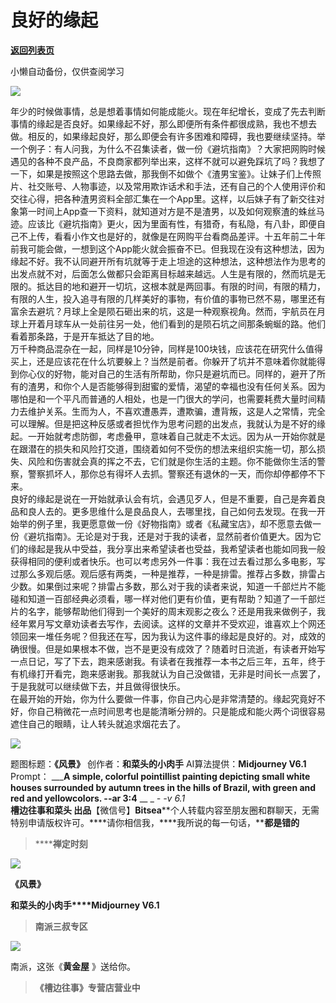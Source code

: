 # 良好的缘起

[**返回列表页**](/gzh/槽边往事)

小懒自动备份，仅供查阅学习

![](https://mmbiz.qpic.cn/mmbiz_jpg/Ia6gU9JNtkqnTm3nXKqzLgKpe7kic1jpfGqE3UboZOTXZGZnoq3HVeqAm6l4Cj9c09cB0iaWpiaxXyO0oNialuiaagQ/640?wx_fmt=jpeg&from;=appmsg)

年少的时候做事情，总是想着事情如何能成能火。现在年纪增长，变成了先去判断事情的缘起是否良好。如果缘起不好，那么即便所有条件都很成熟，我也不想去做。相反的，如果缘起良好，那么即便会有许多困难和障碍，我也要继续坚持。举一个例子：有人问我，为什么不召集读者，做一份《避坑指南》？大家把网购时候遇见的各种不良产品，不良商家都列举出来，这样不就可以避免踩坑了吗？我想了一下，如果是按照这个思路去做，那我倒不如做个《渣男宝鉴》。让妹子们上传照片、社交账号、人物事迹，以及常用欺诈话术和手法，还有自己的个人使用评价和交往心得，把各种渣男资料全部汇集在一个App里。这样，以后妹子有了新交往对象第一时间上App查一下资料，就知道对方是不是渣男，以及如何观察渣的蛛丝马迹。应该比《避坑指南》更火，因为里面有性，有猎奇，有私隐，有八卦，即便自己不上传，看看小作文也是好的，就像是在网购平台看商品差评。十五年前二十年前我可能会做，一想到这个App能火就会振奋不已。但我现在没有这种想法，因为缘起不好。我不认同避开所有坑就等于走上坦途的这种想法，这种想法作为思考的出发点就不对，后面怎么做都只会距离目标越来越远。人生是有限的，然而坑是无限的。抵达目的地和避开一切坑，这根本就是两回事。有限的时间，有限的精力，有限的人生，投入追寻有限的几样美好的事物，有价值的事物已然不易，哪里还有富余去避坑？月球上全是陨石砸出来的坑，这是一种观察视角。然而，宇航员在月球上开着月球车从一处前往另一处，他们看到的是陨石坑之间那条蜿蜒的路。他们看着那条路，于是开车抵达了目的地。  
万千种商品混杂在一起，同样是10分钟，同样是100块钱，应该花在研究什么值得买上，还是应该花在什么坑要躲上？当然是前者。你躲开了坑并不意味着你就能得到你心仪的好物，能对自己的生活有所帮助，你只是避坑而已。同样的，避开了所有的渣男，和你个人是否能够得到甜蜜的爱情，渴望的幸福也没有任何关系。因为哪怕是和一个平凡而普通的人相处，也是一门很大的学问，也需要耗费大量时间精力去维护关系。生而为人，不喜欢遭愚弄，遭欺骗，遭背叛，这是人之常情，完全可以理解。但是把这种反感或者担忧作为思考问题的出发点，我就认为是不好的缘起。一开始就考虑防御，考虑叠甲，意味着自己就走不太远。因为从一开始你就是在跟潜在的损失和风险打交道，围绕着如何不受伤的想法来组织实施一切，那么损失、风险和伤害就会真的挥之不去，它们就是你生活的主题。你不能做你生活的警察，警察抓坏人，那你总有得坏人去抓。警察还有退休的一天，而你却停都停不下来。  
良好的缘起是说在一开始就承认会有坑，会遇见歹人，但是不重要，自己是奔着良品和良人去的。更多思维什么是良品良人，去哪里找，自己如何去发现。在我一开始举的例子里，我更愿意做一份《好物指南》或者《私藏宝店》，却不愿意去做一份《避坑指南》。无论是对于我，还是对于我的读者，显然前者价值更大。因为它们的缘起是我从中受益，我分享出来希望读者也受益，我希望读者也能如同我一般获得相同的便利或者快乐。也可以考虑另外一件事：我在过去看过那么多电影，写过那么多观后感。观后感有两类，一种是推荐，一种是排雷。推荐占多数，排雷占少数。如果倒过来呢？排雷占多数，那么对于我的读者来说，知道一千部烂片不能碰和知道一百部经典必须看，哪一样对他们更有价值，更有帮助？知道了一千部烂片的名字，能够帮助他们得到一个美好的周末观影之夜么？还是用我来做例子，我经年累月写文章劝读者去写作，去阅读。这样的文章并不受欢迎，谁喜欢上个网还领回来一堆任务呢？但我还在写，因为我认为这件事的缘起是良好的。对，成效的确很慢。但是如果根本不做，岂不是更没有成效了？随着时日流逝，有读者开始写一点日记，写了下去，跑来感谢我。有读者在我推荐一本书之后三年，五年，终于有机缘打开看完，跑来感谢我。那我就认为自己没做错，无非是时间长一点罢了，于是我就可以继续做下去，并且做得很快乐。  
在最开始的开始，你为什么要做一件事，你自己内心是非常清楚的。缘起究竟好不好，你自己稍微花一点时间思考也是能清晰分辨的。只是能成和能火两个词很容易遮住自己的眼睛，让人转头就追求烟花去了。

![](https://mmbiz.qpic.cn/mmbiz_jpg/Ia6gU9JNtkqnTm3nXKqzLgKpe7kic1jpfAHR9RYk3f5rssEGeur7CGgMTCcRDxaBlexHICibhYudKutT2fDXCQZQ/640?wx_fmt=jpeg&from;=appmsg)

  
题图标题：**《风景》** 创作者：**和菜头的小肉手** AI算法提供：**Midjourney V6.1** Prompt： _____A
simple, colorful pointillist painting depicting small white houses surrounded
by autumn trees in the hills of Brazil, with green and red and yellowcolors.
--ar 3:4__ __ _ __-_ -v 6.1_  
**槽边往事****和菜头
出品******【微信号】****Bitsea******个人转载内容至朋友圈和群聊天，无需特别申请版权许可。****请你相信我，****我所说的每一句话，****都是错的**

> ******禅定时刻**

![](https://mmbiz.qpic.cn/mmbiz_jpg/Ia6gU9JNtkqnTm3nXKqzLgKpe7kic1jpfTNB20rvG0KLibMednichZmmV5b3aHZoenAqOBDlRT1ib6L4nvmryicxUBg/640?wx_fmt=jpeg&from;=appmsg)

**《风景》**

**和菜头的小肉手****Midjourney V6.1**

> **南派三叔专区**

![](https://mmbiz.qpic.cn/mmbiz_jpg/Ia6gU9JNtkrj6WnLiazArbAhnNvTSpgfwEMUhicrp4fyexJvBMV7jRUX70XHm6XIuxoHreic7xbNV72D0PdEpSweg/640?wx_fmt=jpeg&from;=appmsg)

南派，这张《**黄金屋** 》送给你。

> **《槽边往事》专营店营业中**

  

  


